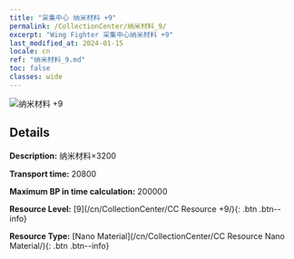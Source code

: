 ```yaml
---
title: "采集中心 纳米材料 +9"
permalink: /CollectionCenter/纳米材料_9/
excerpt: "Wing Fighter 采集中心纳米材料 +9"
last_modified_at: 2024-01-15
locale: cn
ref: "纳米材料_9.md"
toc: false
classes: wide
---
```



![纳米材料 +9](/images/cc/CC_Nano_Material_6.png)

## Details

  **Description:** 纳米材料×3200

  **Transport time:** 20800

  **Maximum BP in time calculation:** 200000

  **Resource Level:** [9](/cn/CollectionCenter/CC Resource +9/){: .btn .btn--info}

  **Resource Type:** [Nano Material](/cn/CollectionCenter/CC Resource Nano Material/){: .btn .btn--info}

